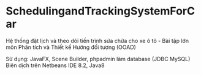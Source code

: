 # SchedulingandTrackingSystemForCar
Hệ thống đặt lịch và theo dõi tiến trình sửa chữa cho xe ô tô - Bài tập lớn môn Phân tích và Thiết kế Hướng đối tượng (OOAD)

Sử dụng: JavaFX, Scene Builder, phpadmin làm database (JDBC MySQL) 
Biên dịch trên Netbeans IDE 8.2, Java8
